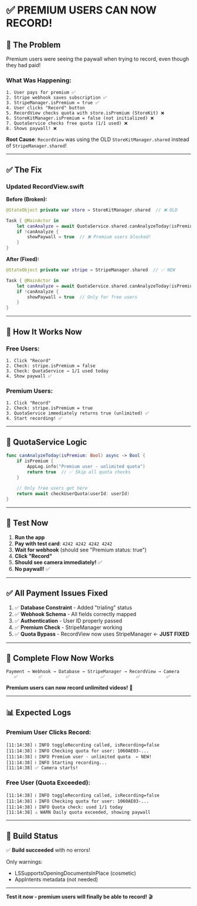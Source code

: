 # ✅ PREMIUM USERS CAN NOW RECORD!

## 🐛 The Problem

Premium users were seeing the paywall when trying to record, even though they had paid!

### What Was Happening:

```
1. User pays for premium ✅
2. Stripe webhook saves subscription ✅
3. StripeManager.isPremium = true ✅
4. User clicks "Record" button
5. RecordView checks quota with store.isPremium (StoreKit) ❌
6. StoreKitManager.isPremium = false (not initialized) ❌
7. QuotaService checks free quota (1/1 used) ❌
8. Shows paywall! ❌
```

**Root Cause**: `RecordView` was using the OLD `StoreKitManager.shared` instead of `StripeManager.shared`!

---

## ✅ The Fix

### Updated RecordView.swift

**Before (Broken):**
```swift
@StateObject private var store = StoreKitManager.shared  // ❌ OLD

Task { @MainActor in
    let canAnalyze = await QuotaService.shared.canAnalyzeToday(isPremium: store.isPremium)  // ❌
    if !canAnalyze {
        showPaywall = true  // ❌ Premium users blocked!
    }
}
```

**After (Fixed):**
```swift
@StateObject private var stripe = StripeManager.shared  // ✅ NEW

Task { @MainActor in
    let canAnalyze = await QuotaService.shared.canAnalyzeToday(isPremium: stripe.isPremium)  // ✅
    if !canAnalyze {
        showPaywall = true  // Only for free users
    }
}
```

---

## 🔄 How It Works Now

### Free Users:
```
1. Click "Record"
2. Check: stripe.isPremium = false
3. Check: QuotaService → 1/1 used today
4. Show paywall ✅
```

### Premium Users:
```
1. Click "Record"
2. Check: stripe.isPremium = true
3. QuotaService immediately returns true (unlimited) ✅
4. Start recording! ✅
```

---

## 📝 QuotaService Logic

```swift
func canAnalyzeToday(isPremium: Bool) async -> Bool {
    if isPremium {
        AppLog.info("Premium user - unlimited quota")
        return true  // ✅ Skip all quota checks
    }
    
    // Only free users get here
    return await checkUserQuota(userId: userId)
}
```

---

## 🧪 Test Now

1. **Run the app**
2. **Pay with test card**: `4242 4242 4242 4242`
3. **Wait for webhook** (should see "Premium status: true")
4. **Click "Record"** 
5. **Should see camera immediately!** ✅
6. **No paywall!** ✅

---

## ✅ All Payment Issues Fixed

1. ✅ **Database Constraint** - Added "trialing" status
2. ✅ **Webhook Schema** - All fields correctly mapped
3. ✅ **Authentication** - User ID properly passed
4. ✅ **Premium Check** - StripeManager working
5. ✅ **Quota Bypass** - RecordView now uses StripeManager ← **JUST FIXED**

---

## 🎉 Complete Flow Now Works

```
Payment → Webhook → Database → StripeManager → RecordView → Camera
   ✅        ✅         ✅            ✅            ✅          ✅
```

**Premium users can now record unlimited videos!** 🚀

---

## 📊 Expected Logs

### Premium User Clicks Record:
```
[11:14:38] ℹ️ INFO toggleRecording called, isRecording=false
[11:14:38] ℹ️ INFO Checking quota for user: 1060AE03-...
[11:14:38] ℹ️ INFO Premium user - unlimited quota  ← NEW!
[11:14:38] ℹ️ INFO Starting recording...
[11:14:38] ✅ Camera starts!
```

### Free User (Quota Exceeded):
```
[11:14:38] ℹ️ INFO toggleRecording called, isRecording=false
[11:14:38] ℹ️ INFO Checking quota for user: 1060AE03-...
[11:14:38] ℹ️ INFO Quota check: used 1/1 today
[11:14:38] ⚠️ WARN Daily quota exceeded, showing paywall
```

---

## 🎯 Build Status

✅ **Build succeeded** with no errors!

Only warnings:
- LSSupportsOpeningDocumentsInPlace (cosmetic)
- AppIntents metadata (not needed)

---

**Test it now - premium users will finally be able to record!** 🎬

